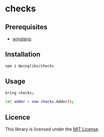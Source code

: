# checks

## Prerequisites

* [winglang](https://winglang.io).

## Installation

```sh
npm i @winglibs/checks
```

## Usage

```sh
bring checks;

let adder = new checks.Adder();
```

## Licence

This library is licensed under the [MIT License](./LICENSE).
